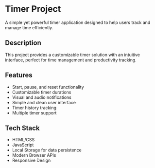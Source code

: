 # Timer Project

A simple yet powerful timer application designed to help users track and manage time efficiently.

## Description
This project provides a customizable timer solution with an intuitive interface, perfect for time management and productivity tracking.

## Features
- Start, pause, and reset functionality
- Customizable timer durations
- Visual and audio notifications
- Simple and clean user interface
- Timer history tracking
- Multiple timer support

## Tech Stack
- HTML/CSS
- JavaScript
- Local Storage for data persistence
- Modern Browser APIs
- Responsive Design